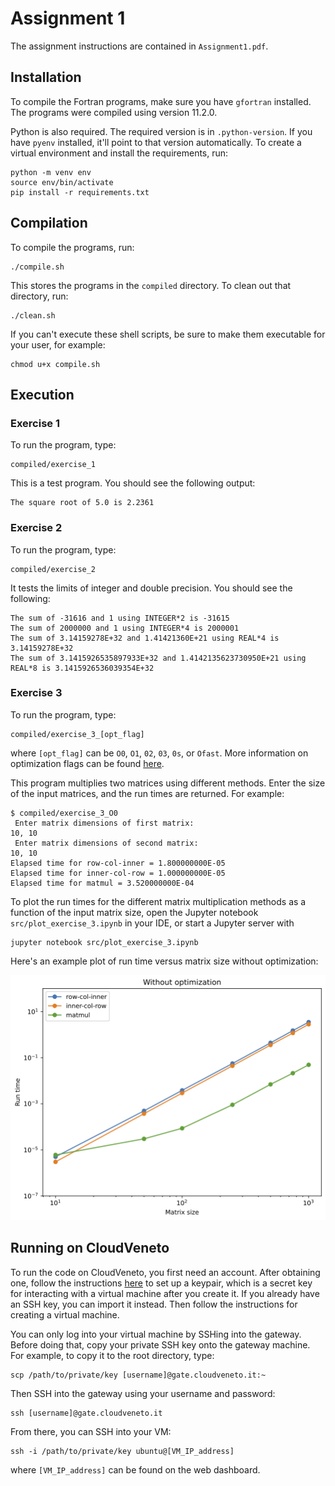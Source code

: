 # Assignment 1

The assignment instructions are contained in `Assignment1.pdf`.

## Installation

To compile the Fortran programs, make sure you have `gfortran` installed. The programs were compiled using version 11.2.0.

Python is also required. The required version is in `.python-version`. If you have `pyenv` installed, it'll point to
that version automatically. To create a virtual environment and install the requirements, run:

```
python -m venv env
source env/bin/activate
pip install -r requirements.txt
```

## Compilation

To compile the programs, run:

```
./compile.sh
```

This stores the programs in the `compiled` directory. To clean out that directory, run:

```
./clean.sh
```

If you can't execute these shell scripts, be sure to make them executable for your user, for example:

```
chmod u+x compile.sh
```

## Execution

### Exercise 1

To run the program, type:

```
compiled/exercise_1
```

This is a test program. You should see the following output:

```
The square root of 5.0 is 2.2361
```

### Exercise 2

To run the program, type:

```
compiled/exercise_2
```

It tests the limits of integer and double precision. You should see the following:

```
The sum of -31616 and 1 using INTEGER*2 is -31615
The sum of 2000000 and 1 using INTEGER*4 is 2000001
The sum of 3.14159278E+32 and 1.41421360E+21 using REAL*4 is 3.14159278E+32
The sum of 3.1415926535897933E+32 and 1.4142135623730950E+21 using REAL*8 is 3.1415926536039354E+32
```

### Exercise 3

To run the program, type:

```
compiled/exercise_3_[opt_flag]
```
where `[opt_flag]` can be `O0`, `O1`, `02`, `03`, `0s`, or `Ofast`. More information on optimization flags can be found [here](https://gcc.gnu.org/onlinedocs/gcc/Optimize-Options.html).

This program multiplies two matrices using different methods. Enter the size of the input matrices, and the run times
are returned. For example:

```
$ compiled/exercise_3_O0
 Enter matrix dimensions of first matrix:
10, 10
 Enter matrix dimensions of second matrix:
10, 10
Elapsed time for row-col-inner = 1.800000000E-05
Elapsed time for inner-col-row = 1.000000000E-05
Elapsed time for matmul = 3.520000000E-04
```

To plot the run times for the different matrix multiplication methods as a function of the input matrix size, open
the Jupyter notebook `src/plot_exercise_3.ipynb` in your IDE, or start a Jupyter server with

```
jupyter notebook src/plot_exercise_3.ipynb
```

Here's an example plot of run time versus matrix size without optimization:

![image](example_run_times.png)

## Running on CloudVeneto

To run the code on CloudVeneto, you first need an account. After obtaining one, follow the instructions [here](https://userguide.cloudveneto.it/en/latest/GettingStarted.html#) to set up a keypair, which is a secret key for interacting with a virtual machine after you create it. If you already have an SSH
key, you can import it instead. Then follow the instructions for creating a virtual machine.

You can only log into your virtual machine by SSHing into the gateway. Before doing that, copy your private SSH key
onto the gateway machine. For example, to copy it to the root directory, type:

```
scp /path/to/private/key [username]@gate.cloudveneto.it:~
```

Then SSH into the gateway using your username and password:

```
ssh [username]@gate.cloudveneto.it
```

From there, you can SSH into your VM:

```
ssh -i /path/to/private/key ubuntu@[VM_IP_address]
```

where `[VM_IP_address]` can be found on the web dashboard.
